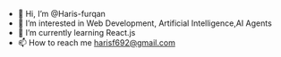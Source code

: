 - 👋 Hi, I’m @Haris-furqan
- 👀 I’m interested in Web Development, Artificial Intelligence,AI Agents
- 🌱 I’m currently learning React.js
- 📫 How to reach me harisf692@gmail.com


<!---
Haris-furqan/Haris-furqan is a ✨ special ✨ repository because its `README.md` (this file) appears on your GitHub profile.
You can click the Preview link to take a look at your changes.
--->
